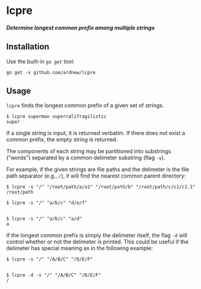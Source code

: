 # lcpre
##### Determine longest common prefix among multiple strings

## Installation

Use the built-in `go get` tool:

```
go get -v github.com/ardnew/lcpre
```

## Usage

`lcpre` finds the longest common prefix of a given set of strings. 

```
$ lcpre superman supercalifragilistic
super
```

If a single string is input, it is returned verbatim. If there does not exist a common prefix, the empty string is returned.

The components of each string may be partitioned into substrings ("words") separated by a common delimeter substring (flag `-s`).

For example, if the given strings are file paths and the delimeter is the file path separator (e.g., `/`), it will find the nearest common parent directory:

```
$ lcpre -s "/" "/root/path/a/a1" "/root/path/b" "/root/path/c/c1/c1.1"
/root/path

$ lcpre -s "/" "a/b/c" "d/e/f"


$ lcpre -s "/" "a/b/c" "a/d"
a
```

If the longest common prefix is simply the delimeter itself, the flag `-d` will control whether or not the delimeter is printed. This could be useful if the delimeter has special meaning as in the following example:

```
$ lcpre -s "/" "/A/B/C" "/D/E/F"


$ lcpre -d -s "/" "/A/B/C" "/D/E/F"
/
```

